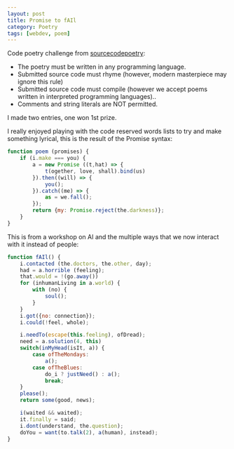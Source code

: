 ```yaml
---
layout: post
title: Promise to fAIl
category: Poetry
tags: [webdev, poem]
---
```

Code poetry challenge from [sourcecodepoetry](http://sourcecodepoetry.com/):

* The poetry must be written in any programming language. 
* Submitted source code must rhyme (however, modern masterpiece may ignore this rule)
* Submitted source code must compile (however we accept poems written in interpreted programming languages)..
* Comments and string literals are NOT permitted.

I made two entries, one won 1st prize.
<!-- more -->
I really enjoyed playing with the code reserved words lists to try and make something lyrical, this is the result of the Promise syntax:

```javascript
function poem (promises) {
	if (i.make === you) {
		a = new Promise ((t,hat) => {
			t(ogether, love, shall).bind(us)
		}).then((will) => {
			you();
		}).catch((me) => {
			as = we.fall();
		});
		return {my: Promise.reject(the.darkness)};
	}
}
```
This is from a workshop on AI and the multiple ways that we now interact with it instead of people:

```javascript
function fAIl() {
	i.contacted (the.doctors, the.other, day);
	had = a.horrible (feeling); 
	that.would = !(go.away())
	for (inhumanLiving in a.world) {
		with (no) {
			soul();
		}
	}
	i.got({no: connection});
	i.could(!feel, whole);

	i.needTo(escape(this.feeling), ofDread); 
	need = a.solution(4, this) 
	switch(inMyHead(isIt, a)) {
		case ofTheMondays:
			a();
		case ofTheBlues:
			do_i ? justNeed() : a();
			break;
	}
	please();
	return some(good, news);

	i(waited && waited);
	it.finally = said;
	i.dont(understand, the.question);
	doYou = want(to.talk(2), a(human), instead);
}
```